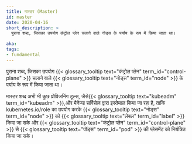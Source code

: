 ```yaml
---
title: मास्टर (Master)
id: master
date: 2020-04-16
short_description: >
  पुराना शब्द, जिसका उपयोग कंट्रोल प्लेन चलाने वाले नोड्स के पर्याय के रूप में किया जाता था।

aka:
tags:
- fundamental
---
```

  पुराना शब्द, जिसका उपयोग {{< glossary_tooltip text="कंट्रोल प्लेन" term_id="control-plane" >}} चलाने वाले {{< glossary_tooltip text="नोड्स" term_id="node" >}} के पर्याय के रूप में किया जाता था।
 
<!--more-->
मास्टर शब्द अभी भी कुछ प्रोविजनिंग टूल्स, जैसे{{< glossary_tooltip text="kubeadm" term_id="kubeadm" >}},और मैनेज्ड सर्विसेज़ द्वारा इस्तेमाल किया जा रहा है, ताकि kubernetes.io/role का उपयोग करके {{< glossary_tooltip text="नोड्स" term_id="node" >}} को {{< glossary_tooltip text="लेबल" term_id="label" >}} किया जा सके और {{< glossary_tooltip text="कंट्रोल प्लेन" term_id="control-plane" >}} से {{< glossary_tooltip text="पॉड्स" term_id="pod" >}} की प्लेसमेंट को नियंत्रित किया जा सके।
